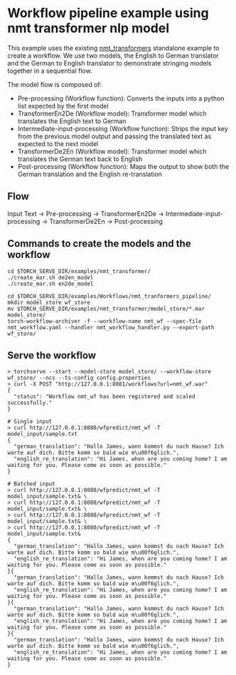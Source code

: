 # Workflow pipeline example using nmt transformer nlp model

This example uses the existing [nmt_transformers](../../nmt_transformer) standalone example to create a workflow. We use two models, the English to German translator and the German to English translator to demonstrate stringing models together in a sequential flow.

The model flow is composed of:
- Pre-processing (Workflow function): Converts the inputs into a python list expected by the first model
- TransformerEn2De (Workflow model): Transformer model which translates the English text to German
- Intermediate-input-processing (Workflow function): Strips the input key from the previous model output and passing the translated text as expected to the next model
- TransformerDe2En (Workflow model): Transformer model which translates the German text back to English
- Post-processing (Workflow function): Maps the output to show both the German translation and the English re-translation

## Flow

  Input Text -> Pre-processing -> TransformerEn2De -> Intermediate-input-processing -> TransformerDe2En -> Post-processing

## Commands to create the models and the workflow
```
cd $TORCH_SERVE_DIR/examples/nmt_transformer/
./create_mar.sh de2en_model
./create_mar.sh en2de_model

cd $TORCH_SERVE_DIR/examples/Workflows/nmt_tranformers_pipeline/
mkdir model_store wf_store
mv $TORCH_SERVE_DIR/examples/nmt_transformer/model_store/*.mar model_store/
torch-workflow-archiver -f --workflow-name nmt_wf --spec-file nmt_workflow.yaml --handler nmt_workflow_handler.py --export-path wf_store/
```

## Serve the workflow
```
> torchserve --start --model-store model_store/ --workflow-store wf_store/ --ncs --ts-config config.properties
> curl -X POST "http://127.0.0.1:8081/workflows?url=nmt_wf.war"
{
  "status": "Workflow nmt_wf has been registered and scaled successfully."
}

# Single input
> curl http://127.0.0.1:8080/wfpredict/nmt_wf -T model_input/sample.txt
{
  "german_translation": "Hallo James, wann kommst du nach Hause? Ich warte auf dich. Bitte komm so bald wie m\u00f6glich.",
  "english_re_translation": "Hi James, when are you coming home? I am waiting for you. Please come as soon as possible."
}

# Batched input
> curl http://127.0.0.1:8080/wfpredict/nmt_wf -T model_input/sample.txt& \
> curl http://127.0.0.1:8080/wfpredict/nmt_wf -T model_input/sample.txt& \
> curl http://127.0.0.1:8080/wfpredict/nmt_wf -T model_input/sample.txt& \
> curl http://127.0.0.1:8080/wfpredict/nmt_wf -T model_input/sample.txt&
{
  "german_translation": "Hallo James, wann kommst du nach Hause? Ich warte auf dich. Bitte komm so bald wie m\u00f6glich.",
  "english_re_translation": "Hi James, when are you coming home? I am waiting for you. Please come as soon as possible."
}{
  "german_translation": "Hallo James, wann kommst du nach Hause? Ich warte auf dich. Bitte komm so bald wie m\u00f6glich.",
  "english_re_translation": "Hi James, when are you coming home? I am waiting for you. Please come as soon as possible."
}{
  "german_translation": "Hallo James, wann kommst du nach Hause? Ich warte auf dich. Bitte komm so bald wie m\u00f6glich.",
  "english_re_translation": "Hi James, when are you coming home? I am waiting for you. Please come as soon as possible."
}{
  "german_translation": "Hallo James, wann kommst du nach Hause? Ich warte auf dich. Bitte komm so bald wie m\u00f6glich.",
  "english_re_translation": "Hi James, when are you coming home? I am waiting for you. Please come as soon as possible."
}
```
